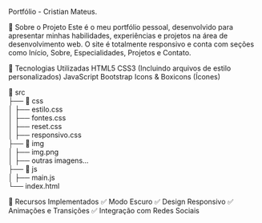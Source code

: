 Portfólio - Cristian Mateus.

📌 Sobre o Projeto
Este é o meu portfólio pessoal, desenvolvido para apresentar minhas habilidades, experiências e projetos na área de desenvolvimento web. O site é totalmente responsivo e conta com seções como Início, Sobre, Especialidades, Projetos e Contato.

🚀 Tecnologias Utilizadas
HTML5
CSS3 (Incluindo arquivos de estilo personalizados)
JavaScript
Bootstrap Icons & Boxicons (Ícones)

📁 src  
 ├── 📁 css  
 │   ├── estilo.css  
 │   ├── fontes.css  
 │   ├── reset.css  
 │   ├── responsivo.css  
 ├── 📁 img  
 │   ├── img.png  
 │   ├── outras imagens...  
 ├── 📁 js  
 │   ├── main.js  
└── index.html


🎨 Recursos Implementados
✅ Modo Escuro
✅ Design Responsivo
✅ Animações e Transições
✅ Integração com Redes Sociais